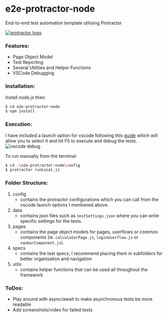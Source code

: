 # e2e-protractor-node
End-to-end test automation template utilising Protractor

[![protractor logo](http://www.protractortest.org/img/protractor-logo-450.png)](http://www.protractortest.org/#/)

### Features:
- Page Object Model 
- Test Reporting
- Several Utilities and Helper Functions
- VSCode Debugging

### Installation:
Install node.js then:
```sh
$ cd e2e-protractor-node
$ npm install
```

### Execution:
I have included a launch option for vscode following this [guide](https://blogs.msdn.microsoft.com/wushuai/2016/08/24/debug-protractor-script-in-visual-studio-code/) which will allow you to select it and hit F5 to execute and debug the tests.
![vscode debug](https://msdnshared.blob.core.windows.net/media/2016/08/vscode2-1024x460.png)

To run manually from the terminal:
```sh
$ cd .\e2e-protractor-node\config
$ protractor runLocal.js
```

### Folder Structure:
1. config
    - contains the protractor configurations which you can call from the vscode launch options I mentioned above.
2. data
    - contains json files such as `testSettings.json` where you can write specific settings for the tests.
3. pages
    - contains the page object models for pages, userflows or common components (ie. `calculatorPage.js`, `loginUserflow.js` or `navbarComponent.js`).
4. specs
    - contains the test specs; I recommend placing them in subfolders for better organisation and navigation
5. utils
    - contains helper functions that can be used all throughout the framework 

### ToDos:
- Play around with async/await to make asynchronous tests be more readable
- Add screenshots/video for failed tests



